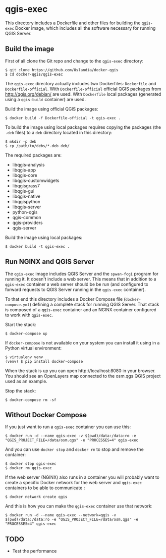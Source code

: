 # qgis-exec

This directory includes a Dockerfile and other files for building the `qgis-exec` Docker image,
which includes all the software necessary for running QGIS Server.

## Build the image

First of all clone the Git repo and change to the `qgis-exec` directory:

```shell
$ git clone https://github.com/Oslandia/docker-qgis
$ cd docker-qgis/qgis-exec
```

The `qgis-exec` directory actually includes two Dockerfiles: `Dockerfile` and `Dockerfile-official`.
With `Dockerfile-official` official QGIS packages from http://qgis.org/debian/ are used.  With
`Dockerfile` local packages (generated using a `qgis-build` container) are used.

Build the image using official QGIS packages:

```shell
$ docker build -f Dockerfile-official -t qgis-exec .
```

To build the image using local packages requires copying the packages (the `.deb` files) to a `deb`
directory located in this directory:

```shell
$ mkdir -p deb
$ cp /path/to/debs/*.deb deb/
```

The required packages are:

- libqgis-analysis
- libqgis-app
- libqgis-core
- libqgis-customwidgets
- libqgisgrass7
- libqgis-gui
- libqgis-native
- libqgispython
- libqgis-server
- python-qgis
- qgis-common
- qgis-providers
- qgis-server

Build the image using local packages:

```shell
$ docker build -t qgis-exec .
```

## Run NGINX and QGIS Server

The `qgis-exec` image includes QGIS Server and the `spwan-fcgi` program for running it. It doesn't
include a web server. This means that in addition to a `qgis-exec` container a web server should be
be run (and configured to forward requests to QGIS Server running in the `qgis-exec` container).

To that end this directory includes a Docker Compose file (`docker-compose.yml`) defining a complete
stack for running QGIS Server. That stack is composed of a `qgis-exec` container and an NGINX
container configured to work with `qgis-exec`.

Start the stack:

```shell
$ docker-compose up
```

If `docker-compose` is not available on your system you can install it using in a Python
virtual environment:

```shell
$ virtualenv venv
(venv) $ pip install docker-compose
```

When the stack is up you can open http://localhost:8080 in your browser. You should see
an OpenLayers map connected to the osm.qgs QGIS project used as an example.

Stop the stack:

```shell
$ docker-compose rm -sf
```

## Without Docker Compose

If you just want to run a `qgis-exec` container you can use this:

```shell
$ docker run -d --name qgis-exec -v $(pwd)/data:/data:ro -e "QGIS_PROJECT_FILE=/data/osm.qgs" -e "PROCESSES=4" qgis-exec
```

And you can use `docker stop` and `docker rm` to stop and remove the container:

```shell
$ docker stop qgis-exec
$ docker rm qgis-exec
```

If the web server (NGINX) also runs in a container you will probably want to create a specific
Docker network for the web server and `qgis-exec` containers to be able to communicate :

```shell
$ docker network create qgis
```

And this is how you can make the `qgis-exec` container use that network:

```shell
$ docker run -d --name qgis-exec --network=qgis -v $(pwd)/data:/data:ro -e "QGIS_PROJECT_FILE=/data/osm.qgs" -e "PROCESSES=4" qgis-exec
```

## TODO

* Test the performance

